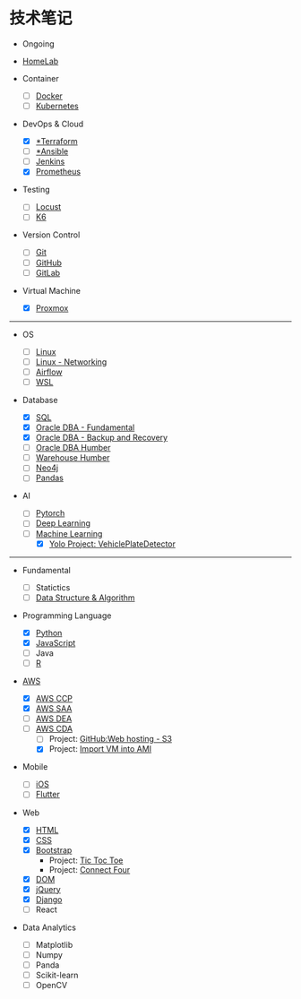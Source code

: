 # 技术笔记

- Ongoing

- [HomeLab](./homelab/index.md)

- Container

  - [ ] [Docker](./container/docker/index.md)
  - [ ] [Kubernetes](./container/kubernetes/index.md)

- DevOps & Cloud

  - [x] [\*Terraform](./cloud/terraform/index.md)
  - [ ] [\*Ansible](./devops/ansible/ansible.md)
  - [ ] [Jenkins](./devops/jenkins/jenkins.md)
  - [x] [Prometheus](./devops/prometheus/index.md)

- Testing

  - [ ] [Locust](./testing/locust/index.md)
  - [ ] [K6](./testing/k6/index.md)

- Version Control

  - [ ] [Git](./VCS/git/index.md)
  - [ ] [GitHub](./VCS/github/index.md)
  - [ ] [GitLab](./VCS/gitlab/index.md)

- Virtual Machine

  - [x] [Proxmox](./vm/proxmox/proxmox.md)

---

- OS

  - [ ] [Linux](./Operating_System/linux/index.md)
  - [ ] [Linux - Networking](./Operating_System/linux/networking/networking.md)
  - [ ] [Airflow](./Operating_System/airflow/index.md)
  - [ ] [WSL](./Operating_System/wsl/wsl.md)

- Database

  - [x] [SQL](./Database/sql/index.md)
  - [x] [Oracle DBA - Fundamental](./Database/dba/index.md)
  - [x] [Oracle DBA - Backup and Recovery](./Database/dba_backup_recovery/index.md)
  - [ ] [Oracle DBA Humber](./Database/Database_Administration/index.md)
  - [ ] [Warehouse Humber](./Database/warehouse/index.md)
  - [ ] [Neo4j](./Database/neo4j/index.md)
  - [ ] [Pandas](./Database/pandas/index.md)

- AI

  - [ ] [Pytorch](./AI/PyTorch/index.md)
  - [ ] [Deep Learning](./AI/Deep_learning/index.md)
  - [ ] [Machine Learning](./AI/Machine_learning/index.md)
    - [x] [Yolo Project: VehiclePlateDetector](https://github.com/simonangel-fong/VehiclePlateDetector)

---

- Fundamental

  - [ ] Statictics
  - [ ] [Data Structure & Algorithm](./Fundamental/Data_Structure/index.md)

- Programming Language

  - [x] [Python](./Programming_Language/python/index.md)
  - [x] [JavaScript](./Programming_Language/javascript/index.md)
  - [ ] Java
  - [ ] [R](./Programming_Language/r/index.md)

- [AWS](./AWS/aws/index.md)

  - [x] [AWS CCP](./AWS/ccp/index.md)
  - [x] [AWS SAA](./AWS/saa/index.md)
  - [ ] [AWS DEA](./AWS/dea/index.md)
  - [ ] [AWS CDA](./AWS/cda/index.md)
    - [ ] Project: [GitHub:Web hosting - S3](https://github.com/simonangel-fong/AWS_POC_Web_Hosting)
    - [x] Project: [Import VM into AMI](./AWS/Projects/vm2ami.md)

- Mobile

  - [ ] [iOS](./Mobile/ios/index.md)
  - [ ] [Flutter](./Mobile/flutter/index.md)

- Web

  - [x] [HTML](./Web/html/index.md)
  - [x] [CSS](./Web/css/index.md)
  - [x] [Bootstrap](./Web/bootstrap/index.md)
    - Project: [Tic Toc Toe](./Web/web_project/tic_tac_toe/tic_tac_toe.html)
    - Project: [Connect Four](./Web/web_project/connect_four/connect_four.html)
  - [x] [DOM](./Web/dom/dom.md)
  - [x] [jQuery](./Web/jquery/index.md)
  - [x] [Django](./Web/django/index.md)
  - [ ] React

- Data Analytics

  - [ ] Matplotlib
  - [ ] Numpy
  - [ ] Panda
  - [ ] Scikit-learn
  - [ ] OpenCV

<!-- - [F](./F/index.md) -->

<!-- - [TSS](./TSS/tss.md) -->

<!-- - [TSS2](./TSS02/tss2.md) -->
